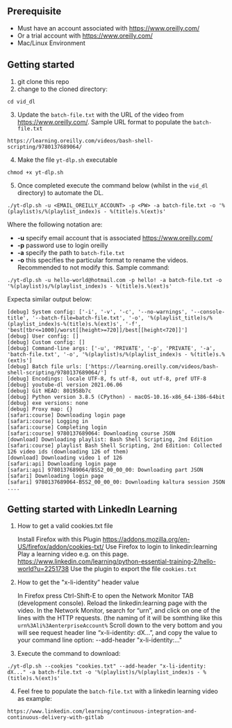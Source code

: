 ## Prerequisite
- Must have an account associated with https://www.oreilly.com/
- Or a trial account with https://www.oreilly.com/
- Mac/Linux Environment

## Getting started
1. git clone this repo
2. change to the cloned directory:
```
cd vid_dl
```
3. Update the `batch-file.txt` with the URL of the video from https://www.oreilly.com/.
Sample URL format to populate the `batch-file.txt`

```
https://learning.oreilly.com/videos/bash-shell-scripting/9780137689064/

```
4. Make the file `yt-dlp.sh` executable

```
chmod +x yt-dlp.sh
```

5. Once completed execute the command below (whilst in the `vid_dl` directory) to automate the DL.
```
./yt-dlp.sh -u <EMAIL_OREILLY_ACCOUNT> -p <PW> -a batch-file.txt -o '%(playlist)s/%(playlist_index)s - %(title)s.%(ext)s'
```
Where the following notation are:
* **-u** specify email account that is associated https://www.oreilly.com/
* **-p** password use to login oreilly
* **-a** specify the path to `batch-file.txt`
* **-o** this specifies the particular format to rename the videos. Recommended to not modify this.
Sample command:
```
./yt-dlp.sh -u hello-world@hotmail.com -p hello! -a batch-file.txt -o '%(playlist)s/%(playlist_index)s - %(title)s.%(ext)s'
```

Expecta similar output below:

```
[debug] System config: ['-i', '-v', '-c', '--no-warnings', '--console-title', '--batch-file=batch-file.txt', '-o', '%(playlist_title)s/%(playlist_index)s-%(title)s.%(ext)s', '-f', 'best[tbr<=1000]/worst[[height>=720]]/best[[height<720]]']
[debug] User config: []
[debug] Custom config: []
[debug] Command-line args: ['-u', 'PRIVATE', '-p', 'PRIVATE', '-a', 'batch-file.txt', '-o', '%(playlist)s/%(playlist_index)s - %(title)s.%(ext)s']
[debug] Batch file urls: ['https://learning.oreilly.com/videos/bash-shell-scripting/9780137689064/']
[debug] Encodings: locale UTF-8, fs utf-8, out utf-8, pref UTF-8
[debug] youtube-dl version 2021.06.06
[debug] Git HEAD: 801958b7c
[debug] Python version 3.8.5 (CPython) - macOS-10.16-x86_64-i386-64bit
[debug] exe versions: none
[debug] Proxy map: {}
[safari:course] Downloading login page
[safari:course] Logging in
[safari:course] Completing login
[safari:course] 9780137689064: Downloading course JSON
[download] Downloading playlist: Bash Shell Scripting, 2nd Edition
[safari:course] playlist Bash Shell Scripting, 2nd Edition: Collected 126 video ids (downloading 126 of them)
[download] Downloading video 1 of 126
[safari:api] Downloading login page
[safari:api] 9780137689064/BSS2_00_00_00: Downloading part JSON
[safari] Downloading login page
[safari] 9780137689064-BSS2_00_00_00: Downloading kaltura session JSON
....
```


## Getting started with LinkedIn Learning
1. How to get a valid cookies.txt file

    Install Firefox with this Plugin https://addons.mozilla.org/en-US/firefox/addon/cookies-txt/
    Use Firefox to login to linkedin:learning
    Play a learning video e.g. on this page. https://www.linkedin.com/learning/python-essential-training-2/hello-world?u=2251738
    Use the plugin to export the file `cookies.txt`
    
 2. How to get the "x-li-identity” header value


    In Firefox press Ctrl-Shift-E to open the Network Monitor TAB (development console).
    Reload the linkedin:learning page with the video.
    In the Network Monitor, search for “urn”, and click on one of the lines with the HTTP requests. (the naming of it will be somthing like this `urn%3Ali%3AenterpriseAccount%`
    Scroll down to the very bottom and you will see request header line “x-li-identity: dX...”, and copy the value to your command line option: --add-header "x-li-identity:..."
    
   3. Execute the command to download:
   ```
   ./yt-dlp.sh --cookies "cookies.txt" --add-header "x-li-identity: dX..." -a batch-file.txt -o '%(playlist)s/%(playlist_index)s - %(title)s.%(ext)s'
   ```
   4. Feel free to populate the `batch-file.txt` with a linkedin learning video as example:

```
https://www.linkedin.com/learning/continuous-integration-and-continuous-delivery-with-gitlab
```

